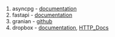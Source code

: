 1) asyncpg - [documentation](https://magicstack.github.io/asyncpg/current/index.html)  
2) fastapi - [documentation](https://fastapi.tiangolo.com/)
3) granian - [github](https://github.com/emmett-framework/granian)
4) dropbox - [documentation](https://dropbox-sdk-python.readthedocs.io/en/latest/index.html), [HTTP_Docs](https://www.dropbox.com/developers/documentation/http/documentation)